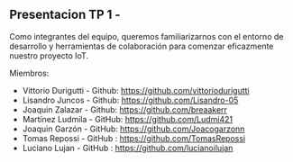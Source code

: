 ## Presentacion TP 1 - 

Como integrantes del equipo, queremos familiarizarnos con el entorno
de desarrollo y herramientas de colaboración para comenzar eficazmente
nuestro proyecto IoT.

Miembros: 
* Vittorio Durigutti - Github: https://github.com/vittoriodurigutti
* Lisandro Juncos - Github: https://github.com/Lisandro-05
* Joaquin Zalazar - Github: https://github.com/breaakerr
* Martínez Ludmila - GitHub: https://github.com/Ludmi421
* Joaquin Garzón - GitHub: https://github.com/Joacogarzonn
* Tomas Repossi - GitHub : https://github.com/TomasRepossi
* Luciano Lujan  - GitHub :  https://github.com/lucianoilujan
